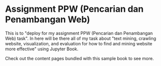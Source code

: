 # Assignment PPW (Pencarian dan Penambangan Web)

This is to "deploy for my assignment PPW (Pencarian dan Penambangan Web) task". In here will be there all of my task about "text mining, crawling website, visualization, and evaluation for how to find and mining website more effective" using Jupyter Book.

Check out the content pages bundled with this sample book to see more.

```{tableofcontents}

```
